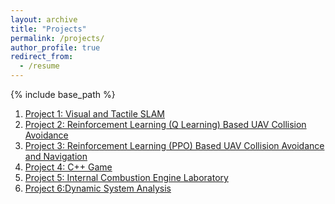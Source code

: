 ```yaml
---
layout: archive
title: "Projects"
permalink: /projects/
author_profile: true
redirect_from:
  - /resume
---
```


{% include base_path %}


1. [Project 1: Visual and Tactile SLAM](/projects/project1/)
2. [Project 2: Reinforcement Learning (Q Learning) Based UAV Collision Avoidance](/projects/project2/)
3. [Project 3: Reinforcement Learning (PPO) Based UAV Collision Avoidance and Navigation](/projects/project3/)
4. [Project 4: C++ Game](/projects/project4/)
5. [Project 5: Internal Combustion Engine Laboratory](/projects/project5/)
6. [Project 6:Dynamic System Analysis](/projects/project6/)





<!-- Project 1
======
* 1
* 2
* 3

Project 2
======
* 1
* 2
* 3

Project 3
======
* 1
* 2
* 3

Project 4
======
* 1
* 2
* 3

Project 5
======
* 1
* 2
* 3

Project 6
======
* 1
* 2
* 3 -->
